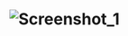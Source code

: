# ![Screenshot_1](https://user-images.githubusercontent.com/74095539/203646567-e00f848d-d0f1-4d08-b655-7d96df1a8522.png)
